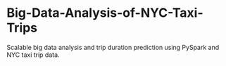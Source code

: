 # Big-Data-Analysis-of-NYC-Taxi-Trips
Scalable big data analysis and trip duration prediction using PySpark and NYC taxi trip data.
